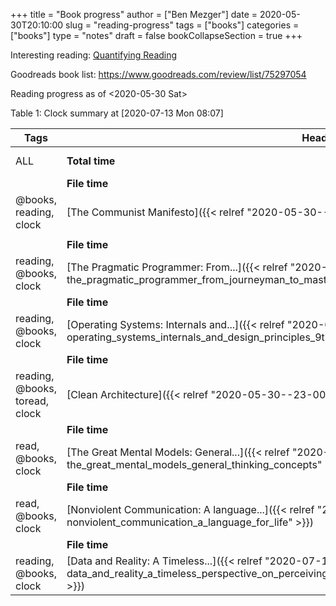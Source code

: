 +++
title = "Book progress"
author = ["Ben Mezger"]
date = 2020-05-30T20:10:00
slug = "reading-progress"
tags = ["books"]
categories = ["books"]
type = "notes"
draft = false
bookCollapseSection = true
+++

Interesting reading: [Quantifying Reading](https://cflynn.us/posts/2020-03-27-quantifying-and-time-tracking-reading)

Goodreads book list: <https://www.goodreads.com/review/list/75297054>

Reading progress as of <span class="timestamp-wrapper"><span class="timestamp">&lt;2020-05-30 Sat&gt;</span></span>

<div class="table-caption">
  <span class="table-number">Table 1</span>:
  Clock summary at <span class="timestamp-wrapper"><span class="timestamp">[2020-07-13 Mon 08:07]</span></span>
</div>

| Tags                           | Headline                                                                                                                                                                         | Time         |
|--------------------------------|----------------------------------------------------------------------------------------------------------------------------------------------------------------------------------|--------------|
| ALL                            | **Total time**                                                                                                                                                                   | **1d 11:52** |
|                                | **File time**                                                                                                                                                                    | **2:36**     |
| @books, reading, clock         | [The Communist Manifesto]({{< relref "2020-05-30--22-53-04Z--the_communist_manifesto" >}})                                                                                       | 2:36         |
|                                |                                                                                                                                                                                  |              |
|                                | **File time**                                                                                                                                                                    | **11:23**    |
| reading, @books, clock         | [The Pragmatic Programmer: From...]({{< relref "2020-05-30--22-57-32Z--the_pragmatic_programmer_from_journeyman_to_master" >}})                                                  | 11:23        |
|                                | **File time**                                                                                                                                                                    | **3:24**     |
| reading, @books, clock         | [Operating Systems: Internals and...]({{< relref "2020-05-30--22-58-52Z--operating_systems_internals_and_design_principles_9th_edition" >}})                                     | 3:24         |
|                                | **File time**                                                                                                                                                                    | **3:28**     |
| reading, @books, toread, clock | [Clean Architecture]({{< relref "2020-05-30--23-00-17Z--clean_architecture" >}})                                                                                                 | 3:28         |
|                                | **File time**                                                                                                                                                                    | **5:48**     |
| read, @books, clock            | [The Great Mental Models: General...]({{< relref "2020-05-30--23-03-02Z--the_great_mental_models_general_thinking_concepts" >}})                                                 | 5:48         |
|                                | **File time**                                                                                                                                                                    | **8:12**     |
| read, @books, clock            | [Nonviolent Communication: A language...]({{< relref "2020-05-30--23-04-26Z--nonviolent_communication_a_language_for_life" >}})                                                  | 8:12         |
|                                | **File time**                                                                                                                                                                    | **1:01**     |
| reading, @books, clock         | [Data and Reality: A Timeless...]({{< relref "2020-07-13--10-28-10Z--data_and_reality_a_timeless_perspective_on_perceiving_and_managing_information_in_our_imprecise_world" >}}) | 1:01         |
